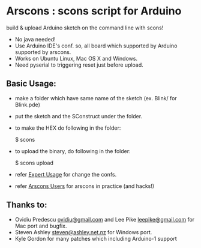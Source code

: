 # Arscons : scons script for Arduino

build & upload Arduino sketch on the command line with scons!

- No java needed!
- Use Arduino IDE's conf. so, all board which supported by Arduino supported by arscons.
- Works on Ubuntu Linux, Mac OS X and Windows.
- Need pyserial to triggering reset just before upload.

## Basic Usage:

- make a folder which have same name of the sketch (ex. Blink/ for Blink.pde)
- put the sketch and the SConstruct under the folder.
- to make the HEX do following in the folder:

    $ scons

- to upload the binary, do following in the folder:

    $ scons upload

- refer [Expert Usage](arscons/wiki/Expert-Usage) for change the confs.
- refer [Arscons Users](arscons/wiki/Arscons-Users) for arscons in practice (and hacks!)


## Thanks to:

- Ovidiu Predescu <ovidiu@gmail.com> and Lee Pike <leepike@gmail.com> for Mac port and bugfix.
- Steven Ashley <steven@ashley.net.nz> for Windows port.
- Kyle Gordon for many patches which including Arduino-1 support
